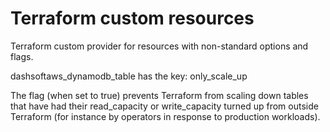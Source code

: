 # Terraform custom resources

Terraform custom provider for resources with non-standard options and flags.

dashsoftaws_dynamodb_table has the key: only_scale_up

The flag (when set to true) prevents Terraform from scaling down tables that have had their read_capacity or
write_capacity turned up from outside Terraform (for instance by operators in response to production workloads).

